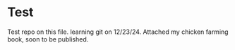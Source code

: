# Test
Test repo on this file.
learning git on 12/23/24.
Attached my chicken farming book, soon to be published.
